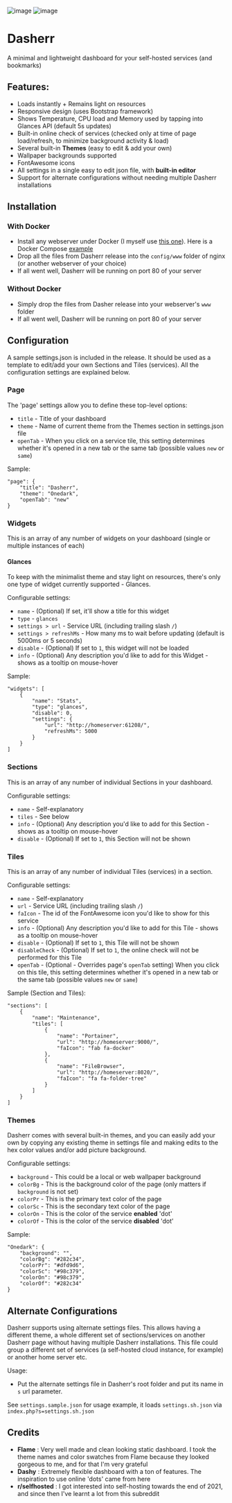 ![image](https://user-images.githubusercontent.com/5120628/205450027-ef0c4cf9-25ae-4ef4-a7f1-09e74ffb6156.png)
![image](https://user-images.githubusercontent.com/5120628/205450084-1fe26f24-093d-43c5-aacf-b38bf012ab1c.png)

# Dasherr
A minimal and lightweight dashboard for your self-hosted services (and bookmarks)

## Features:
- Loads instantly + Remains light on resources
- Responsive design (uses Bootstrap framework)
- Shows Temperature, CPU load and Memory used by tapping into Glances API (default 5s updates)
- Built-in online check of services (checked only at time of page load/refresh, to minimize background activity & load)
- Several built-in **Themes** (easy to edit & add your own)
- Wallpaper backgrounds supported
- FontAwesome icons
- All settings in a single easy to edit json file, with **built-in editor**
- Support for alternate configurations without needing multiple Dasherr installations

## Installation
### With Docker
- Install any webserver under Docker (I myself use [this one](https://hub.docker.com/r/linuxserver/nginx)). Here is a Docker Compose [example](https://github.com/erohtar/Dasherr/issues/10)
- Drop all the files from Dasherr release into the `config/www` folder of nginx (or another webserver of your choice)
- If all went well, Dasherr will be running on port 80 of your server

### Without Docker
- Simply drop the files from Dasher release into your webserver's `www` folder
- If all went well, Dasherr will be running on port 80 of your server

## Configuration
A sample settings.json is included in the release. It should be used as a template to edit/add your own Sections and Tiles (services). All the configuration settings are explained below.

### Page
The 'page' settings allow you to define these top-level options:
- `title` - Title of your dashboard
- `theme` - Name of current theme from the Themes section in settings.json file
- `openTab` - When you click on a service tile, this setting determines whether it's opened in a new tab or the same tab (possible values `new` or `same`)

Sample:
```
"page": {
	"title": "Dasherr",
	"theme": "Onedark",
	"openTab": "new"
}
```

### Widgets
This is an array of any number of widgets on your dashboard (single or multiple instances of each)

#### Glances
To keep with the minimalist theme and stay light on resources, there's only one type of widget currently supported - Glances.

Configurable settings:
- `name` - (Optional) If set, it'll show a title for this widget
- `type` - `glances`
- `settings > url` - Service URL (including trailing slash `/`)
- `settings > refreshMs` - How many ms to wait before updating (default is 5000ms or 5 seconds)
- `disable` - (Optional) If set to `1`, this widget will not be loaded
- `info` - (Optional) Any description you'd like to add for this Widget - shows as a tooltip on mouse-hover

Sample:
```
"widgets": [
	{
		"name": "Stats",
		"type": "glances",
		"disable": 0,
		"settings": {
			"url": "http://homeserver:61208/",
			"refreshMs": 5000
		}
	}
]
```

### Sections
This is an array of any number of individual Sections in your dashboard.

Configurable settings:
- `name` - Self-explanatory
- `tiles` - See below
- `info` - (Optional) Any description you'd like to add for this Section - shows as a tooltip on mouse-hover
- `disable` - (Optional) If set to `1`, this Section will not be shown

### Tiles
This is an array of any number of individual Tiles (services) in a section.

Configurable settings:
- `name` - Self-explanatory
- `url` - Service URL (including trailing slash `/`)
- `faIcon` - The id of the FontAwesome icon you'd like to show for this service
- `info` - (Optional) Any description you'd like to add for this Tile - shows as a tooltip on mouse-hover
- `disable` - (Optional) If set to `1`, this Tile will not be shown
- `disableCheck` - (Optional) If set to `1`, the online check will not be performed for this Tile
- `openTab` - (Optional - Overrides page's `openTab` setting) When you click on this tile, this setting determines whether it's opened in a new tab or the same tab (possible values `new` or `same`)

Sample (Section and Tiles):
```
"sections": [
	{
		"name": "Maintenance",
		"tiles": [
			{
				"name": "Portainer",
				"url": "http://homeserver:9000/",
				"faIcon": "fab fa-docker"
			},
			{
				"name": "FileBrowser",
				"url": "http://homeserver:8020/",
				"faIcon": "fa fa-folder-tree"
			}
		]
	}
]
```

### Themes
Dasherr comes with several built-in themes, and you can easily add your own by copying any existing theme in settings file and making edits to the hex color values and/or add picture background.

Configurable settings:
- `background` - This could be a local or web wallpaper background
- `colorBg` - This is the background color of the page (only matters if `background` is not set)
- `colorPr` - This is the primary text color of the page
- `colorSc` - This is the secondary text color of the page
- `colorOn` - This is the color of the service **enabled** 'dot'
- `colorOf` - This is the color of the service **disabled** 'dot'

Sample:
```
"Onedark": {
	"background": "",
	"colorBg": "#282c34",
	"colorPr": "#dfd9d6",
	"colorSc": "#98c379",
	"colorOn": "#98c379",
	"colorOf": "#282c34"
}
``` 

## Alternate Configurations
Dasherr supports using alternate settings files. This allows having a different theme, a whole different set of sections/services on another Dasherr page without having multiple Dasherr installations.
This file could group a different set of services (a self-hosted cloud instance, for example) or another home server etc.

Usage:
- Put the alternate settings file in Dasherr's root folder and put its name in `s` url parameter.

See `settings.sample.json` for usage example, it loads `settings.sh.json` via `index.php?s=settings.sh.json`

## Credits
- **Flame** : Very well made and clean looking static dashboard. I took the theme names and color swatches from Flame because they looked gorgeous to me, and for that I'm very grateful
- **Dashy** : Extremely flexible dashboard with a ton of features. The inspiration to use online 'dots' came from here
- **r/selfhosted** : I got interested into self-hosting towards the end of 2021, and since then I've learnt a lot from this subreddit
